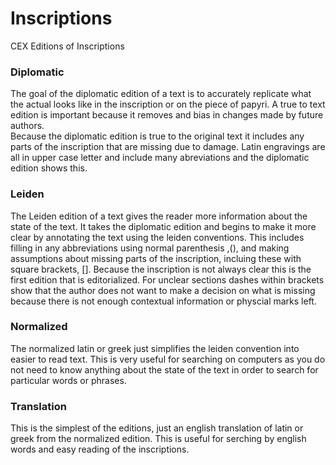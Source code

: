 
# Inscriptions

CEX Editions of Inscriptions

### Diplomatic 
The goal of the diplomatic edition of a text is to accurately replicate what the actual looks like in the inscription or on the piece of papyri. A true to text edition is important because it removes and bias in changes made by future authors.  
Because the diplomatic edition is true to the original text it includes any parts of the inscription that are missing due to damage. Latin engravings are all in upper case letter and include many abreviations and the diplomatic edition shows this. 

### Leiden
The Leiden edition of a text gives the reader more information about the state of the text. It takes the diplomatic edition and begins to make it more clear by annotating the text using the leiden conventions. This includes filling in any abbreviations using normal parenthesis ,(), and making assumptions about missing parts of the inscription, incluing these with square brackets, []. Because the inscription is not always clear this is the first edition that is editorialized. For unclear sections dashes within brackets show that the author does not want to make a decision on what is missing because there is not enough contextual information or physcial marks left. 

### Normalized
The normalized latin or greek just simplifies the leiden convention into easier to read text. This is very useful for searching on computers as you do not need to know anything about the state of the text in order to search for particular words or phrases. 

### Translation
This is the simplest of the editions, just an english translation of latin or greek from the normalized edition. This is useful for serching by english words and easy reading of the inscriptions.